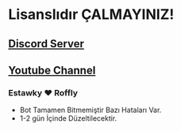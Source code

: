 # Lisanslıdır ÇALMAYINIZ!
## [Discord Server](https://discord.gg/WZY4FUn8gE)
## [Youtube Channel](https://www.youtube.com/c/Estawky/) 
### Estawky ♥ Roffly
- Bot Tamamen Bitmemiştir Bazı Hataları Var.
- 1-2 gün İçinde Düzeltilecektir.
